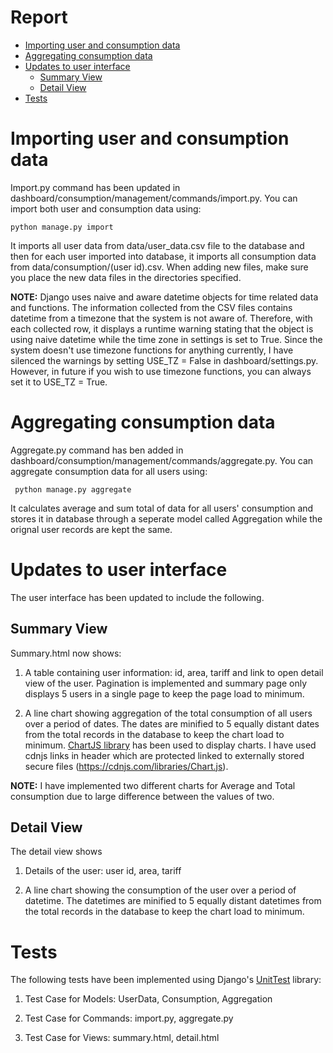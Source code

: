 # Report

 - [Importing user and consumption data](#Importing-user-and-consumption-data)
 - [Aggregating consumption data](#Aggregating-consumption-data)
 - [Updates to user interface](#Updates-to-user-interface)
   - [Summary View](##Summary-View)
   - [Detail View](##Detail-View)
 - [Tests](#Tests)
 
 # Importing user and consumption data
 
Import.py command has been updated in dashboard/consumption/management/commands/import.py. You can import both user and consumption data using:

    python manage.py import
    
It imports all user data from data/user_data.csv file to the database and then for each user imported into database, it imports all consumption data from data/consumption/(user id).csv. When adding new files, make sure you place the new data files in the directories specified.

**NOTE:** Django uses naive and aware datetime objects for time related data and functions. The information collected from the CSV files contains datetime from a timezone that the system is not aware of. Therefore, with each collected row, it displays a runtime warning  stating that the object is using naive datetime while the time zone in settings is set to True. Since the system doesn't use timezone functions for anything currently, I have silenced the warnings by setting USE_TZ = False in dashboard/settings.py. However, in future if you wish to use timezone functions, you can always set it to USE_TZ = True.
 
 
 # Aggregating consumption data
 
 Aggregate.py command has ben added in dashboard/consumption/management/commands/aggregate.py. You can aggregate consumption data for all users using:
 
     python manage.py aggregate
     
It calculates average and sum total of data for all users' consumption and stores it in database through a seperate model called Aggregation while the orignal user records are kept the same.
 
 
 # Updates to user interface
 
 The user interface has been updated to include the following.
 
 ## Summary View
 
 Summary.html now shows:
 
 1. A table containing user information: id, area, tariff and link to open detail view of the user. Pagination is implemented and summary page only displays 5 users in a single page to keep the page load to minimum.
 
 2. A line chart showing aggregation of the total consumption of all users over a period of dates. The dates are minified to 5 equally distant dates from the total records in the database to keep the chart load to minimum. [ChartJS library](http://www.chartjs.org/) has been used to display charts. I have used cdnjs links in header which are protected linked to externally stored secure files (https://cdnjs.com/libraries/Chart.js).
 
 **NOTE:** I have implemented two different charts for Average and Total consumption due to large difference between the values of two.
 
 ## Detail View
 
 The detail view shows 
 
 1. Details of the user: user id, area, tariff
 
 2. A line chart showing the consumption of the user over a period of datetime. The datetimes are minified to 5 equally distant datetimes from the total records in the database to keep the chart load to minimum.
 
 # Tests

The following tests have been implemented using Django's [UnitTest](https://docs.python.org/3/library/unittest.html#module-unittest) library:

1. Test Case for Models: UserData, Consumption, Aggregation

2. Test Case for Commands: import.py, aggregate.py

3. Test Case for Views: summary.html, detail.html





